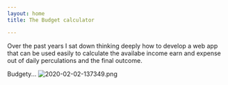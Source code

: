 ```yaml
---
layout: home
title: The Budget calculator

---
```


Over the past years  I  sat down thinking deeply how to develop a web app that can be used easily to calculate the availabe income earn and expense out of daily perculations and the final outcome.

Budgety...
![2020-02-02-137349.png](https://jameszokah.github.io/josh/assets/2020-02-02-137349.png)
